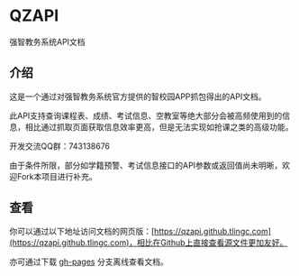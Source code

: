 # QZAPI
强智教务系统API文档

## 介绍
这是一个通过对强智教务系统官方提供的智校园APP抓包得出的API文档。

此API支持查询课程表、成绩、考试信息、空教室等绝大部分会被高频使用到的信息，相比通过抓取页面获取信息效率更高，但是无法实现如抢课之类的高级功能。

开发交流QQ群：743138676

由于条件所限，部分如学籍预警、考试信息接口的API参数或返回值尚未明晰，欢迎Fork本项目进行补充。

## 查看
你可以通过以下地址访问文档的网页版：[https://qzapi.github.tlingc.com](https://qzapi.github.tlingc.com)，相比在Github上直接查看源文件更加友好。

亦可通过下载 [gh-pages](https://github.com/TLingC/QZAPI/tree/gh-pages) 分支离线查看文档。
